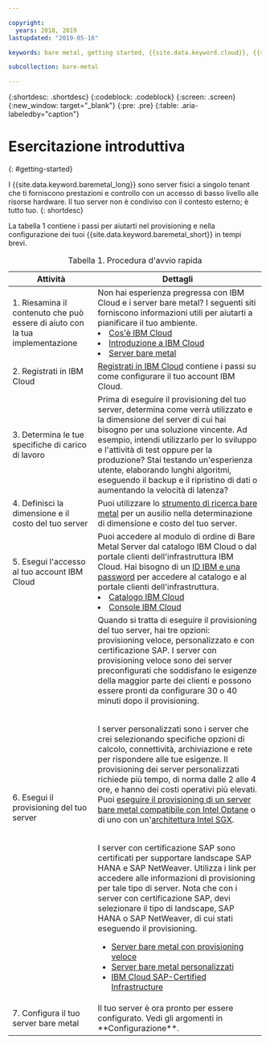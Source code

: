 ```yaml
---

copyright:
  years: 2018, 2019
lastupdated: "2019-05-16"

keywords: bare metal, getting started, {{site.data.keyword.cloud}}, {{site.data.keyword.cloud_notm}}

subcollection: bare-metal

---
```


{:shortdesc: .shortdesc}
{:codeblock: .codeblock}
{:screen: .screen}
{:new_window: target="_blank"}
{:pre: .pre}
{:table: .aria-labeledby="caption"}

# Esercitazione introduttiva
{: #getting-started}

I {{site.data.keyword.baremetal_long}} sono server fisici a singolo tenant che ti forniscono prestazioni e controllo con un accesso di basso livello alle risorse hardware. Il tuo server non è condiviso con il contesto esterno; è tutto tuo.
{: shortdesc}

La tabella 1 contiene i passi per aiutarti nel provisioning e nella configurazione dei tuoi {{site.data.keyword.baremetal_short}} in tempi brevi.
<table>
   <CAPTION>Tabella 1. Procedura d'avvio rapida</CAPTION>
   <THEAD>
   <TR>
   <th>Attività</th>
   <th>Dettagli</th>
   </TR>
   </THEAD>
   <TBODY>
   <tr>
   <td>1. Riesamina il contenuto che può essere di aiuto con la tua implementazione</td>
   <td>Non hai esperienza pregressa con IBM Cloud e i server bare metal? I seguenti siti forniscono informazioni utili per aiutarti a pianificare il tuo ambiente.
   <li><a href="https://ibm.com/cloud-computing/">Cos'è IBM Cloud</a></li>
   <li><a href="https://ibm.com/cloud/get-started">Introduzione a IBM Cloud</a></li>
   <li><a href="https://www.ibm.com/cloud/bare-metal-servers">Server bare metal</a></li>
   </td>
 <tr>
   <td>2. Registrati in IBM Cloud</td>
   <td><a href="https://cloud.ibm.com/docs/account?topic=account-signup#signing-up-for-ibm-cloud">Registrati in IBM Cloud</a> contiene i passi su come configurare il tuo account IBM Cloud.</td>
 <tr>
   <td>3. Determina le tue specifiche di carico di lavoro</td>
   <td>Prima di eseguire il provisioning del tuo server, determina come verrà utilizzato e la dimensione del server di cui hai bisogno per una soluzione vincente. Ad esempio, intendi utilizzarlo per lo sviluppo e l'attività di test oppure per la produzione? Stai testando un'esperienza utente, elaborando lunghi algoritmi, eseguendo il backup e il ripristino di dati o aumentando la velocità di latenza?</td>  
 <tr>
   <td>4. Definisci la dimensione e il costo del tuo server</td>
   <td>Puoi utilizzare lo <a href="https://cloud.ibm.com/gen1/infrastructure/provision/bm">strumento di ricerca bare metal</a> per un ausilio nella determinazione di dimensione e costo del tuo server.</td>
 <tr>
   <td>5. Esegui l'accesso al tuo account IBM Cloud</td>
   <td>Puoi accedere al modulo di ordine di Bare Metal Server dal catalogo IBM Cloud o dal portale clienti dell'infrastruttura IBM Cloud. Hai bisogno di un <a href="https://cloud.ibm.com/docs/customer-portal?topic=customer-portal-getting-started#getting-started">ID IBM e una password</a> per accedere al catalogo e al portale clienti dell'infrastruttura.
   <li><a href="https://cloud.ibm.com/catalog/">Catalogo IBM Cloud</a></li>
   <li><a href="https://cloud.ibm.com">Console IBM Cloud</a></li>  
   </td>   
<tr>   
   <td>6. Esegui il provisioning del tuo server</td>
   <td>Quando si tratta di eseguire il provisioning del tuo server, hai tre opzioni: provisioning veloce, personalizzato e con certificazione SAP. I server con provisioning veloce sono dei server preconfigurati che soddisfano le esigenze della maggior parte dei clienti e possono essere pronti da configurare 30 o 40 minuti dopo il provisioning.


<br>I server personalizzati sono i server che crei selezionando specifiche opzioni di calcolo, connettività, archiviazione e rete per rispondere alle tue esigenze. Il provisioning dei server personalizzati richiede più tempo, di norma dalle 2 alle 4 ore, e hanno dei costi operativi più elevati. Puoi [eseguire il provisioning di un server bare metal compatibile con Intel Optane](/docs/bare-metal?topic=bare-metal-provisioning-an-intel-optane-compatible-bare-metal-server#provisioning-an-intel-optane-compatible-bare-metal-server) o di uno con un'[architettura Intel SGX](/docs/bare-metal?topic=bare-metal-provisioning-a-bare-metal-server-with-intel-sgx-architecture#provisioning-a-bare-metal-server-with-intel-sgx-architecture).

<br>I server con certificazione SAP sono certificati per supportare landscape SAP HANA e SAP NetWeaver.
Utilizza i link per accedere alle informazioni di provisioning per tale tipo di server. Nota che con i server con certificazione SAP, devi selezionare il tipo di landscape, SAP HANA o SAP NetWeaver, di cui stati eseguendo il provisioning.<br>
* [Server bare metal con provisioning veloce](/docs/bare-metal?topic=bare-metal-bm-select-popular-servers)<br>
* [Server bare metal personalizzati](/docs/bare-metal?topic=bare-metal-ordering-baremetal-server#ordering-baremetal-server)<br>
* [IBM Cloud SAP-Certified Infrastructure](/docs/bare-metal?topic=bare-metal-ibm-cloud-sap-certified-infrastructure#ibm-cloud-sap-certified-infrastructure)
  </td>
 <tr>
   <td>7. Configura il tuo server bare metal</td>
   <td>Il tuo server è ora pronto per essere configurato. Vedi gli argomenti in **Configurazione**.</td>
   </td>
   </tr>
   </TBODY>
   </table>
